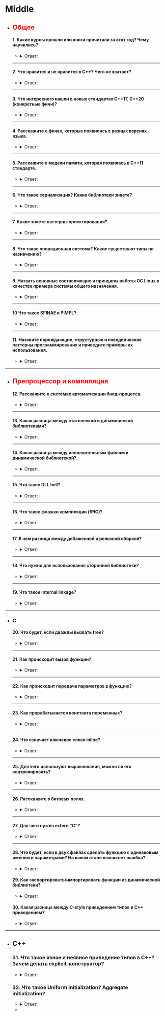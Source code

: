 # Middle

- ## <span style="color:red">Общее</span>

  #### 1. Какие курсы прошли или книги прочитали за этот год? Чему научились?

    - <details><summary>Ответ:</summary>

        - Otus [C++ professional](https://otus.ru/lessons/cpp-specialization/)
        - intel [multithreading](https://www.intel.com/content/www/us/en/support/ru-banner-inside.html)
        - [coding-interview-university](https://github.com/jwasham/coding-interview-university)
        - [Algorithms](https://github.com/Jollu8/Algorithms)
        - [LeetCode](https://leetcode.com/)
    </details>

  ---

  #### 2. Что нравится и не нравится в С++? Чего не хватает?

    - <details><summary>Ответ:</summary>

        - likes
            - Smart pointers
            - Pointers
            - free memory
            - OOP
            - C++
            - Data race
            - STL
            - Algorithms
            - I love my life because of C++

        - Unlike
            - Pointers
            - C++
            - I hate my life because it has to do with C++
    </details>

  ---

  #### 3. Что интересного нашли в новых стандартах С++17, С++20 (конкретные фичи)?

    - <details><summary>Ответ:</summary>

        - C++17
            - Nested Namespaces
            - Variable declaration in if and switch
            - if constexpr statement
            - Structured bindings
            - Fold Expressions
            - Direct list initialization of enums

        - C++20
            - C++ Concepts library
            - 3-way comparisons
            - Map contains
            - Range-based for loop
            - New identifiers ( import, module)
            - Calendar and time zone library
            - std::string functions
            - Array bounded/unbounded
            - std::to_array
            - Likely and unlikely attributes
    </details>

  ---

  #### 4. Расскажите о фичах, которые появились в разных версиях языка.

    - <details><summary>Ответ:</summary>

        - C++ best [futures](https://en.cppreference.com/w/cpp/standard_library)
    </details>

  ---

  #### 5. Расскажите о модели памяти, которая появилась в С++11 стандарте.

    - <details><summary>Ответ:</summary>

        - Модель памяти была разработана для C++11 и принята C11. Лоуренс Кроул проделал большую работу, чтобы интерфейс
          для атомарных операций был как можно ближе.
        - ##### Модель памяти С++ 11
            - Модель памяти, также известная как модель согласованности памяти, представляет собой спецификацию
              допустимого поведения многопоточных программ, выполняющихся с общей памятью. Самой базовой моделью
              является последовательная согласованность (SC), где все инструкции из всех потоков (кажутся) формируют
              общий порядок, который согласуется с порядком программы в каждом потоке.

            - Одной из наиболее важных особенностей C++11 является предоставление модели памяти с поддержкой
              многопоточности, которая позволяет писать многопоточные программы, не полагаясь на расширения для
              конкретной платформы.
            - Sequential consistency
                - SC означает, что все потоки соглашаются с порядком выполнения операций с памятью, и этот порядок
                  согласуется с порядком операций в исходном коде программы.
                - Некоторые языки программирования предлагают SC в многопроцессорной среде. В C++11 вы можете объявить
                  все общие переменные как атомарные типы C++11 с ограничениями порядка использования памяти по
                  умолчанию. В Java вы можете пометить все общие переменные как volatile[ 1 ] [ 2 ].
                - Компилятор вставляет дополнительные инструкции за кулисами, например, ограничения памяти, чтобы
                  обеспечить соблюдение порядка.

                ```c++
                std::atomic<int> x(0), y(0);
                //thread1
                x = 1;
                //thread2
                y = 1;
                //thread3
                if(x==1 && y==0)
                    print ("x first");
                //thread4
                if(y==1 && x==0)
                    print ("y first");
                // Атомарные типы C++11 гарантируют SC, поэтому для вывода обоих сообщений требуется impsbl.
                ```
                - [1. Последовательная согласованность_1](http://bartoszmilewski.com/2008/11/11/who-ordered-sequential-consistency/)
                - [2. Последовательная согласованность_2](http://preshing.com/20120612/an-introduction-to-lock-free-programming/#sequential-consistency)
            - Concurrency needs sync
                - Для повышения производительности современные процессоры часто выполняют инструкции не по порядку,
                  чтобы полностью использовать ресурсы. Поскольку аппаратное обеспечение обеспечивает целостность
                  инструкций, мы никогда не заметим этого при выполнении одного потока. Однако для нескольких потоков
                  это может привести к непредсказуемому поведению.
                - При многопоточном выполнении неконтролируемое планирование приводит к гонке данных, где результаты
                  зависят от времени выполнения кода. При некотором невезении (например, при переключении контекста в
                  несвоевременные моменты выполнения) мы получаем неверный результат.
                - (i) взаимное исключение ( атомарное )
                - Для достижения атомарности мы можем запросить у аппаратного обеспечения несколько полезных инструкций
                  для построения взаимного исключения, которое гарантирует, что если один поток выполняется в
                  критической секции, другие не смогут этого сделать.
                - (ii) ожидание другого ( условная переменная)
                - Во многих случаях поток продолжает свое выполнение только при выполнении некоторого условия. Таким
                  образом, один поток должен ждать, пока другой завершит какое-либо действие, прежде чем
                  продолжить.
                - [1. Потоки OSTEP](http://pages.cs.wisc.edu/~remzi/OSTEP/threads-intro.pdf)
                - [2. Условная переменная OSTEP](http://pages.cs.wisc.edu/~remzi/OSTEP/threads-cv.pdf)
                - [3. Условная переменная Wiki](http://en.cppreference.com/w/cpp/thread/condition_variable)
                - [4. Ограждение памяти](http://stackoverflow.com/questions/286629/what-is-a-memory-fence)
            - Memory ordering is crucial
                - Порядок операций с памятью в системе по умолчанию очень расслаблен, и ЦП имеет большую свободу
                  переупорядочивать операции, и компиляторы также могут располагать инструкции, которые он выдает, в
                  любом порядке, который им нравится, при условии, что это не влияет на очевидную работу программы.
                - В многопоточном сценарии, чтобы избежать условий гонки, следует применять порядок доступа из разных
                  потоков.
                - (i) Ограниченные гарантии ЦП
                  на любом ЦП зависимые обращения к памяти будут выполняться по порядку;
                  перекрывающиеся загрузки и сохранения внутри определенного ЦП будут казаться упорядоченными внутри
                  этого ЦП;
                  перекрывающиеся обращения к памяти могут быть объединены или отброшены.
                  (ii) преобразование кода
                  ЦП и другие устройства в системе могут использовать различные приемы для повышения производительности,
                  включая переупорядочивание, отсрочку и комбинацию операций с памятью; спекулятивные нагрузки;
                  спекулятивное предсказание переходов и различные виды кэширования.
                - оптимизация компилятора
                  что знает компилятор
                  --> все операции с памятью в этом потоке и что именно они делают, включая зависимости данных;
                  --> как быть достаточно консервативным перед лицом псевдонимов psbl
                  что не знает
                  --> какие ячейки памяти являются "изменяемыми общими" переменными и могут изменяться асинхронно из-за
                  операции с памятью
                  в другом потоке
                  --> как быть достаточно консервативным перед лицом совместного использования psbl
                  решение: скажите --> каким-то образом определите операции над "изменяемыми общими" локациями
                  Независимые операции с памятью эффективно выполняются в случайном порядке, но это может быть проблемой
                  для
                  взаимодействия CPU-CPU и для ввода-вывода, и, следовательно, нам нужен порядок.
                - (iii) заказ является контрактом
                  Вы обещаете: правильно синхронизировать вашу программу (без условий гонки)
                  «Система» обещает: обеспечить иллюзию выполнения написанной вами программы
            - Ordering techniques
                - Чтобы гарантировать SC, вы должны подумать, как предотвратить переупорядочивание памяти. Пути могут
                  быть облегченной синхронизацией или ограждением, полным ограждением или семантикой
                  приобретения/освобождения .
                - Хранилище выпуска делает свои предыдущие доступы видимыми для потока, выполняющего загрузку, который
                  видит (сопряжение) с этим хранилищем.
                - Автоматизация получения и выпуска:
                  --> не пишите заборы вручную.
                  --> заставьте компилятор писать барьеры для вас, используя абстракции «критической области»: мьютексы
                  и переменные std::
                  atomic<> .
                - (i) #1: используйте мьютексы
                  используйте блокировки мьютекса для защиты кода, который читает/записывает общие переменные.
                  Плюсы:
                  Минусы: требует осторожности при каждом использовании общих переменных.
                - ```c++
                  //Lock acquire/release:
                  mut_x.lock(); //"acquire" mut_x ==> ld.acq mut_x
                  ... read/write x ...
                  mut_x.unlock(); //"release" mut_x ==> st.rel mut_x
                  ```
                - (ii) #2: std::atomic<>
                  специальные атомарные типы автоматически защищены от переупорядочения.
                  Плюсы: просто пометьте переменную, а не везде, где она используется. Минусы: написать правильный
                  атомарный код сложнее, чем кажется.
                - ```c++
                  std::atomics: read=acquire, write=release
                  while(whose_turn != me){} //read whose_turn ==> ld.acq whose_turn
                  ... read/write x ...
                  whose_turn = someone_else; //write whose_turn ==> st.rel whose_turn
                  ```
                - (iii) #3: заборы и заказанные API
                  Ограждение/барьер памяти — это класс инструкций, обеспечивающих загрузку/сохранение памяти в ожидаемом
                  порядке. В
                  отличие от мьютексов высокого уровня и атомарных объектов, ограничения памяти зависят от аппаратного
                  обеспечения.

                - Свободное от
                    - блокировок программирование Свободная от блокировок программа никогда не может быть полностью
                      остановлена ​​ни одним
                      потоком. Полная «блокировка» может быть любой, например, тупиковой, живой или даже злонамеренной
                      диспетчерской.

                - [1. Последовательная согласованность](http://preshing.com/20120612/an-introduction-to-lock-free-programming/#sequential-consistency)
                - [2. Блокировка свободного программирования](http://stackoverflow.com/questions/14011849/lock-free-multithreaded-programming)
                - [3. Получение и освобождение семантики](http://preshing.com/20120913/acquire-and-release-semantics/)
            - Object layout
                - Все данные в программе C++ состоят из объектов, каждый из которых представляет собой «область
                  хранения».
                  Объекты могут быть простого фундаментального типа, такого как int или float, а также могут быть
                  экземплярами определяемых пользователем классов.
                  Независимо от типа объект хранится в одной или нескольких ячейках памяти. Каждая такая ячейка памяти
                  является либо объектом (или подобъектом) скалярного типа, например, short или my_class*, либо
                  последовательностью смежных.
                - Каждая переменная является объектом, включая те, которые являются членами других объектов.
                  Каждый объект занимает как минимум одну ячейку памяти.
                  Переменные фундаментального типа (например, int или char ) представляют собой точно одну ячейку
                  памяти, независимо от их размера, даже если они являются смежными или являются частью массива.
                  Смежные битовые поля являются частью одной и той же ячейки памяти.
                  Учитывая две глобальные переменные char c и char d :
                - ```c++
                  //Thread 1
                  { lock_guard<mutex> lock(cMutex);
                      c = 1;
                  }
                  //Thread 2
                  { lock_guard<mutex> lock(dMutex);
                      d = 1;
                  }
                  ```
                - В идеальном C++11 нет расы, но в реальной жизни это psbl (например, и смежные битовые поля как один
                  объект):
                - ```c++
                  //system lays out c then d contiguously
                  char tmp[4]; //32-bit scratchpad
                  memcpy(&tmp[0], &c, 4); //read 32b starting at c
                  tmp[1] = 1; //set only bits of d
                  memcpy(&c, &temp[0], 4); //write 32 bits back
                  //thread 2 sliently also write to c without holding cMutex
                  ```
              [1. Битовое поле](http://en.cppreference.com/w/cpp/language/bit_field)
              [2. Ложное совместное использование](https://software.intel.com/en-us/articles/avoiding-and-identifying-false-sharing-among-threads)
                - Спекуляция и размещение реестра
                    - предположение:
                      система (компилятор, ЦП, кеш, ...) предполагает, что условие может быть истинным (например,
                      предсказание ветвления),
                      или имеет основания полагать, что условие часто верно (например, оно было истинным последние 100
                      раз). мы выполнили
                      этот код)
                      Чтобы сэкономить время, мы можем оптимистично начать дальнейшее выполнение, основываясь на этом
                      предположении. Если
                      это правильно, мы сэкономили время. Если это неправильно, мы должны отменить любую спекулятивную
                      работу.
                    - ```c++
                      if(cond)    | {
                           lock x | unique_lock<mutex> hold(mut, defer_lock)
                              ... | if(cond)
                      if(cond)    | hold.lock();
                            use x | ...
                              ... | if(cond)
                      if(cond)    | use x
                         unlock x | ...
                                  | }//as-if "if(cond) hold.unlock()"
                      ```
                    - Приведенный выше общий шаблон безопасен для MM C++11. Но остерегайтесь ошибок компилятора...
                    - ```c++
                      //x is a shared var
                      if(cond)
                      x = 42;
                      //cond is speculated to be true, rewrite code
                      r1 = x; //read what's there
                      x = 42; //oops: optimistic write is NOT conditional
                      if(!cond) //check if we guessed wrong
                      x = r1; //oops: back-out write is NOT sc
                - размещение регистра
                - условные блокировки :
                  --> Проблема: ваш код использует блокировку по условию, но в вашей системе есть ошибка, которая
                  изменяет условную
                  запись на безусловную.
            - C++11 techniques
                - (i) std::lock_guard
                  Класс lock_guard — это оболочка мьютекса, предоставляющая удобный механизм в стиле RAII для владения
                  мьютексом на время действия блока с областью действия.
                  Когда создается объект защиты блокировки, он пытается завладеть предоставленным ему мьютексом. Когда
                  управление покидает область, в которой был создан объект защиты блокировки, блокировка_защиты
                  разрушается, а мьютекс освобождается.
                - ```c++
                  #include <thread>
                  #include <mutex>
                  #include <iostream>
    
                  int g_i = 0;
                  std::mutex g_i_mutex; //protects g_i
    
                  void safe_incremenet(){
                      std::lock_guard<std::mutex> lock(g_i_mutex);
                      ++g_i;
                      std::cout << std::this_thread::get_id() << ":" << g_i << '\n';
     
                      //g_i_mutex is automatically released when lock goes out of scope
                  }
    
                  int main(){
                      std::cout << __func__ << ": " << g_i << '\n';
                      std::thread t1(safe_increment);
                      std::thread t2(safe_increment); 
                      t1.join();
                      t2.join(); 
                      std::cout << __func__ << ": " << g_i << '\n';
                  }
                  ```
                - (ii) Используйте std::atomic для параллелизма
                  Экземпляры шаблона std::atomic предлагают операции, которые гарантированно будут восприниматься
                  другими потоками как атомарные. После создания объекта std::atomic операции над ним ведут себя так,
                  как если бы они находились внутри критической секции, защищенной мьютексом, но операции обычно
                  реализуются с использованием специальных машинных инструкций, которые более эффективны, чем в случае,
                  если бы мьютекс был занят.
                - ```c++
                  std::atomic<int> ai(0); //init ai to 0
                  ai = 10; //atomically set AI to 10
                  std::cout << ai; //atomically read AI's value
                  ++ai; //atomically increment ai to 11
                  --ai; //atomically decrement ai to 10
                  ```
                - Во время выполнения этих операторов другие потоки, читающие ai, могут видеть только значения 0, 10 или
                    11. Никакие
                        другие значения невозможны (предположим, что это единственный поток, изменяющий ai).
                - std::atomic гарантирует только то, что чтение ai является атомарным, но не гарантирует, что весь
                  оператор будет
                  выполняться атомарно.
                - Между моментом чтения значения ai и вызовом оператора << для записи в стандартный вывод другой поток
                  мог изменить
                  значение ai.
                - после создания объекта std::atomic все его функции-члены, в том числе содержащие операции RMW,
                  гарантированно будут
                  восприниматься другими потоками как атомарные.
            - (iii) Непереносимые функции по своей сути
              Для поддержки низкоуровневого программирования C++ определяет некоторые функции, зависящие от машины.
                - Битовые поля
                  Битовое поле содержит определенное количество битов, а структура памяти битового поля зависит от
                  машины.
                - volatile
                  Ключевое слово volatile указывает компилятору, что он не должен выполнять оптимизацию таких объектов.
            - потоки С++
                - (1) Управление потоками
                - (i) базовое управление
                  detach thread
                  отсоединяет поток, представленный объектом, от вызывающего потока, позволяя им выполняться независимо
                  друг от друга.
                  Оба потока продолжают работать без блокировки и синхронизации.
                  Когда любой из них завершает выполнение, его ресурсы освобождаются.

                - Вызов detach() для объекта потока оставляет поток работать в фоновом режиме, и к нему больше нельзя
                  присоединиться.

                - join thread
                  Функция возвращается после завершения выполнения потока.

                - передача владения потоком std::thread t2=std::move(t1)

                - [1 Отделение нити](http://www.cplusplus.com/reference/thread/thread/detach/)
                - [2 Соединение нити](http://www.cplusplus.com/reference/thread/thread/join/)
                - ```c++
                  //compile: -std=c++0x -pthread
                  //the func we want to execute on the new thread
                  void task1(string msg){
                      cout << "task1 says: " << msg;
                  }

                  int main(){
                      //constructs the new thread and runs it
                      //form: thread(Function&& f, Args&&... args);
                      thread t1(task1, "Hello");

                      //makes the main thread wait for the new thread to finish, then continue
                      t1.join();
                  }
                  ```
                - ```c++
                  void pause_thread(int n){
                      std::this_thread::sleep_for (std::chrono::seconds(n));
                      std::cout << "pause of " << n << " seconds ended\n";
                  }

                  int main(){
                      std::cout << "spawning and detaching 3 threads ...\n";
                      std::thread(pause_thread, 1).detach();
                      std::thread(pause_thread, 2).detach();
                      std::thread(pause_thread, 3).detach();

                      std::cout << "Done spawning thread.\n";
                      //give the detached threads time to finish, but no guarantee
                      pause_thread(5);
                      return 0;
                  }
                  ```
    </details>

  ---

  #### 6. Что такое сериализация? Какие библиотеки знаете?

    - <details><summary>Ответ:</summary>

        - [Сериализация](https://habr.com/ru/post/479462/) — процесс перевода структуры данных в последовательность
          байтов. Обратной к операции сериализации
          является операция десериализации — создание структуры данных из битовой последовательности. Сериализация
          используется для передачи объектов по сети и для сохранения их в файлы.

    </details>

  ---

  #### 7. Какие знаете паттерны проектирования?

    - <details><summary>Ответ:</summary>

        - Ссылка на [материал](https://cpphinditutorials.com/dev-cpp/16-basic-patterns-programs-in-cpp/)
        - [GoF](http://www.dre.vanderbilt.edu/~schmidt/qualcomm/GoF-patterns.html)
    </details>

  ---  

  #### 8. Что такое операционная система? Какие существуют типы по назначению?

    - <details><summary>Ответ:</summary>

      OS [wiki](https://en.wikipedia.org/wiki/Operating_system)
    </details>

  --- 

  #### 9. Назвать основные составляющие и принципы работы ОС Linux в качестве примера системы общего назначения.

    - <details><summary>Ответ:</summary>

      5 основных принципов безопасности системы Linux
      До сих пор часто люди не знают, с чего начать, когда дело доходит до информационной безопасности. С помощью 5
      основных принципов мы можем улучшить безопасность системы Linux и задаться вопросом, достаточно ли мы сделали.

        1. Знайте свою систему (системы)
           Первый принцип заключается в том, чтобы знать, что должна делать ваша система. Какова его основная роль,
           какие
           программные пакеты ему нужны и кому нужен доступ?
           Зная роль системы, вы сможете лучше защитить ее от известных и неизвестных угроз.
           ##### Меры безопасности:
            - Политика паролей
            - Надлежащее управление исправлениями программного обеспечения
            - Управление конфигурацией
            - Документация
        2. Наименьшее количество привилегий
           Каждый запущенный процесс или установленный пакет может стать целью. Специалисты по безопасности называют это
           «поверхностью атаки». Что вам нужно, так это свести к минимуму эту поверхность атаки, удалив ненужные
           компоненты,
           ограничив доступ и по умолчанию используя стратегию «запретить, если только». Последнее означает, что доступ
           по
           умолчанию заблокирован, если вы его не разрешите (внесение в белый список).
           ##### Меры безопасности:
            - Использовать минимальную/базовую установку
              Разрешайте доступ только тем, кто действительно в этом нуждается
        3. Выполняйте глубокую защиту,
           защитите систему, применяя несколько уровней безопасности. Этот принцип называется «защита в глубину» и его
           можно
           сравнить с луковицей: чтобы добраться до сердцевины, нужно чистить слой за слоем. Одна сломанная защита может
           помочь
           нам защититься от полной компрометации.
           ##### Меры безопасности:
            - IP-таблицы/Nftables
            - Усиление программных компонентов
        4. Защита — это ключ, обнаружение — необходимость
           Безопасность фокусируется на защите активов. Хотя это основная цель, мы должны учитывать, что однажды наша
           защита
           будет сломана. Поэтому мы хотим узнать это как можно скорее, чтобы мы могли правильно действовать. Здесь
           связаны оба
           принципа 3 и 4. Установите надлежащие методы обнаружения, подобные растяжкам, используемым военными.
           ##### Меры безопасности:
            - Фреймворк аудита Linux
            - Удаленное ведение журнала
            - Создавайте резервные копии и тестируйте их
        5. Знай своего врага
           Вы можете правильно защитить систему только в том случае, если знаете, с какими угрозами вы сталкиваетесь.
           Почему эта
           система должна быть целью и кто будет нацеливаться на нее? Проведите анализ рисков и определите, каким
           потенциальным
           угрозам может подвергнуться ваша система.
           ##### Меры безопасности:
            - Сканирование уязвимостей
            - Тесты на проникновение
            - Анализ риска

        - [materials](https://slidetodoc.com/the-linux-system-design-principles-design-principles-linux/)
    </details>

  ---

  #### 10 Что такое SFINAE и PIMPL?

    - <details><summary>Ответ:</summary>

        - SFINAE
            - SFINAE расшифровывается как Substitution Failure Is Not An Error. _ __Плохо сформированный код,
              возникающий в результате подстановки типов (или значений) для создания экземпляра шаблона функции или
              шаблона класса, не является серьезной ошибкой компиляции, он рассматривается только как ошибка вывода.
            - Неудачи вывода при создании экземпляров шаблонов функций или специализаций шаблонов классов удаляют этого
              кандидата из множества рассматриваемых, как если бы этот неудачный кандидат не существовал с самого
              начала.
            - ```c++
              template <class T>
              auto begin(T& c) -> decltype(c.begin()) { return c.begin(); }
              template <class T, size_t N>
              T* begin(T (&arr)[N]) { return arr; } 
              int vals[10];
              begin(vals); // OK. The first function template substitution fails because
                           // vals.begin() is ill-formed. This is not an error! That function
                           // is just removed from consideration as a viable overload candidate,
                           // leaving us with the array overload.
              ```
            - Только ошибки замены в непосредственном контексте считаются ошибками дедукции, все остальные считаются
              серьезными ошибками.
            - ```c++
              template <class T>
              void add_one(T& val) { val += 1; }
              int i = 4;
              add_one(i); // ok
              std::string msg = "Hello";
              add_one(msg); // error. msg += 1 is ill-formed for std::string, but this
                            // failure is NOT in the immediate context of substituting T
              ```
        - PIMPLS
            - Когда в заголовочный файл вносятся изменения, все исходники, включая его, необходимо перекомпилировать. В
              больших проектах и библиотеках это может вызвать проблемы со временем сборки из-за того, что даже при
              внесении небольшого изменения в реализацию всем приходится ждать некоторое время, пока они не скомпилируют
              свой код. Один из способов решить эту проблему — использовать PImpl Idiom, который скрывает реализацию в
              заголовках и включает файл интерфейса, который компилируется мгновенно.
            - Идиома PImpl (указатель на IMPLementation) — это метод, используемый для отделения реализации от
              интерфейса. Он сводит к минимуму раскрытие заголовков и помогает программистам уменьшить количество
              зависимостей при сборке за счет перемещения закрытых данных-членов в отдельный класс и доступа к ним через
              непрозрачный указатель.
            - <img src="Images/middle/img_10_1.png">
            - Как реализовать:
                1. Создайте отдельный класс (или структуру) для реализации
                2. Поместите все частные члены из заголовка в этот класс.
                3. Определите класс реализации (Impl) в файле заголовка.
                4. В заголовочном файле создайте предварительное объявление (указатель) , указывающее на класс
                   реализации.
                5. Определите деструктор и операторы копирования /присваивания .
            - Причина явного объявления деструктора заключается в том, что при компиляции интеллектуальный указатель (
              std::unique_ptr ) проверяет, существует ли в определении типа видимый деструктор, и выдает ошибку
              компиляции, если он объявлен только вперед.
            - Использование интеллектуального указателя является лучшим подходом, поскольку указатель берет на себя
              управление жизненным циклом PImpl.

        - ##### Пример:
            - Определение класса во включенном заголовочном файле является общедоступным интерфейсом класса.
            - Мы определяем уникальный указатель вместо необработанного, поскольку за время жизни объекта отвечает
              объект интерфейсного типа.
            - Поскольку std::unique_ptr является полным типом, для завершения класса реализации требуется
              объявленный пользователем деструктор и операторы копирования/присваивания.
            - Подход pimpl прозрачен с точки зрения пользователя. Внутренние изменения, внесенные в структуру
              IMPLementation, влияют только на содержащий ее файл (User.cpp) . Это означает, что пользователю не
              нужно перекомпилировать, чтобы применить эти изменения.

            ```c++
                /* |INTERFACE| User.h file */

                #pragma once
                #include <memory> // PImpl
                #include <string>
                using namespace std;

                class User {
                public:
                // Constructor and Destructors
                    ~User();
                    User(string name);
                    // Assignment Operator and Copy Constructor
                    User(const User& other);
                    User& operator=(User rhs);
                    // Getter
                    int getSalary();
                    // Setter
                    void setSalary(int);
                private:
                // Internal implementation class
                class Impl;
                // Pointer to the internal implementation
                unique_ptr<Impl> pimpl;
                };
            ```

            ```c++
                  /* |IMPLEMENTATION| User.cpp file */
                  #include "User.h"
                  #include <iostream>
                  using namespace std;
                  struct User::Impl {
                      Impl(string name) : name(move(name)){};
                      ~Impl();
                      void welcomeMessage()
                      {
                          cout << "Welcome, " << name << endl;
                      }
                      string name;
                      int salary = -1;
                      };
                      // Constructor connected with our Impl structure
                      User::User(string name) : pimpl(new Impl(move(name)))
                      {
                          pimpl->welcomeMessage();
                      }
                      // Default Constructor
                      User::~User() = default;
                      // Assignment operator and Copy constructor
                      User::User(const User& other) : pimpl(new Impl(*other.pimpl))
                      {
                      }
                      User& User::operator=(User rhs)
                      {
                          swap(pimpl, rhs.pimpl);
                          return *this;
                      }
                      // Getter and setter
                      int User::getSalary()
                      {
                          return pimpl->salary;
                      }
                      void User::setSalary(int salary)
                      {
                          pimpl->salary = salary;
                          cout << "Salary set to "
                              << salary << endl;
                      }
           ```

            - Преимущества PIMPl:
              Двоичная совместимость: двоичный интерфейс не зависит от приватных полей. Внесение изменений в
              реализацию
              не нарушит зависимый код.
              Время компиляции: время компиляции сокращается из-за того, что нужно пересобирать только файл
              реализации
              вместо того, чтобы каждый клиент перекомпилировал свой файл.
              Скрытие данных: можно легко скрыть определенные внутренние детали, такие как методы реализации и
              другие
              библиотеки, используемые для реализации общедоступного интерфейса.
              Недостатки PImpl:

            - Управление памятью: возможное увеличение использования памяти из-за большего выделения памяти, чем
              со
              структурой по
              умолчанию, что может иметь решающее значение при разработке встроенного программного обеспечения.
              Усилия по обслуживанию: обслуживание становится более сложным из-за дополнительного класса для
              использования pimpl и
              дополнительной косвенности указателя (Интерфейс можно использовать только через указатель/ссылку)
              .
              Наследование : Скрытая реализация не может быть унаследована, хотя класс PImpl может
    </details>

  ---

  #### 11. Назовите порождающие, структурные и поведенческие паттерны программирования и приведите примеры их использования.

    - <details><summary>Ответ:</summary>

        - ###### ПОРОЖДАЮЩИЕ ПАТТЕРНЫ
            - Согласно Википедии, порождающие шаблоны (creational patterns) — шаблоны проектирования, которые позволяют
              сделать систему независимой от способа создания, композиции и представления объектов.
            - Проще говоря, порождающие паттерны предназначены для создания экземпляра объекта или группы связанных
              объектов. К ним относятся:

            1. Singleton, или Одиночка
            2. Builder, или Строитель
            3. Factory Method, или Фабричный метод
            4. Prototype, или Прототип
            5. Abstract Factory, или Абстрактная фабрика

        - ##### Структурные паттерны
            - Структурные паттерны рассматривают вопросы о компоновке системы на основе классов и объектов. При этом
              могут использоваться следующие механизмы:
                - Наследование, когда базовый класс определяет интерфейс, а подклассы - реализацию. Структуры на основе
                  наследования получаются статичными.
                - Композиция, когда структуры строятся путем объединения объектов некоторых классов. Композиция
                  позволяет получать структуры, которые можно изменять во время выполнения.
                  Кратко рассмотрим особенности структрурных паттернов (шаблонов).

            1. Паттерн Adapter представляет собой программную обертку над уже существующими классами и предназначен для
               преобразования
               их интерфейсов к виду, пригодному для последующего использования в новом программном проекте.

            2. Паттерн Bridge отделяет абстракцию от реализации так, что то и другое можно изменять независимо.

            3. Паттерн Composite группирует схожие объекты в древовидные структуры. Рассматривает единообразно простые и
               сложные
               объекты.

            4. Паттерн Decorator используется для расширения функциональности объектов. Являясь гибкой альтернативой
               порождению
               классов, паттерн Decorator динамически добавляет объекту новые обязанности.

            5. Паттерн Facade предоставляет высокоуровневый унифицированный интерфейс к набору интерфейсов некоторой
               подсистемы, что
               облегчает ее использование.

            6. Паттерн Flyweight использует разделение для эффективной поддержки множества объектов.

            7. Паттерн Proxy замещает другой объект для контроля доступа к нему.

        - ##### ПОВЕДЕНЧЕСКИЕ ПАТТЕРНЫ
            - Согласно Википедии, поведенческие шаблоны (behavioral patterns) — шаблоны проектирования, определяющие
              алгоритмы и способы реализации взаимодействия различных объектов и классов.
            - Проще говоря, поведенческие паттерны связаны с распределением обязанностей между объектами и описывают
              структуру и шаблоны для передачи сообщений / связи между компонентами.
            - К ним относятся:
                - Template Method, или Шаблонный метод;
                - Iterator, или Итератор;
                - Observer, или Наблюдатель;
                - Chain of Responsibility, или Цепочка обязанностей;
                - Command, или Команда;
                - Mediator, или Посредник;
                - Memento, или Хранитель;
                - Visitor, или Посетитель;
                - Strategy, или Стратегия;
                - State, или Состояние.
    </details>

---

- ## <span style="color:red">Препроцессор и компиляция</span>

  #### 12. Расскажите о системах автоматизации билд-процесса.

    - <details><summary>Ответ:</summary>

        - [подробно](https://www.softwaretestinghelp.com/best-build-automation-software-tools/)
    </details>

  ---

  #### 13. Какая разница между статической и динамической библиотеками?

    - <details><summary>Ответ:</summary>

        - Библиотека динамической компоновки позволяет исполняемому модулю включать только ту информацию, которая
          необходима во время выполнения для поиска исполняемого кода для функции DLL. Все необходимые функции
          загружаются во время выполнения в зависимости от требований. Он будет отображаться на адрес DLL. Динамическая
          связанная библиотека также зависит от распространяемого MFC. Потому что он загружается только во время
          выполнения.

        - Статическая библиотека получает все указанные функции из библиотеки статической ссылки и помещает их вместе с
          вашим кодом в исполняемый файл. Таким образом, размер файла будет больше, чем у динамически связанной
          библиотеки. Но статическая связанная библиотека не будет зависеть ни от каких других DLL
     </details>

  ---

  #### 14. Какая разница между исполнительным файлом и динамической библиотекой?

    - <details><summary>Ответ:</summary>

        - Основное различие между EXE и DLL заключается в том, что файлы EXE могут выполняться с помощью операционной
          системы. Им не нужно какое-либо другое приложение для запуска. DLL-файлы, с другой стороны, не являются
          независимыми для запуска. Для их выполнения требуется EXE-файл.

     </details>

  ---

  #### 15. Что такое DLL hell?

    - <details><summary>Ответ:</summary>

        - [Когда приложение](https://en.wikipedia.org/wiki/DLL_Hell) А устанавливает общую библиотеку DLL версии 1.0,
          приходит приложение Б и обновляет общую библиотеку библиотеки до версии 1.1, которая должна быть совместима,
          но поведение немного отличается, затем приложение А перестает работать правильно и переустанавливает версию
          1.0, затем приложение Б останавливается. работает ... теперь представьте себе это с более чем 2 приложениями,
          скажем, дюжиной: `DLL Hell`.
    </details>

  ---

  #### 16. Что такое флажки компиляции (fPIC)?

    - <details><summary>Ответ:</summary>

        - Это `f` префикс `gcc` для параметров, которые «управляют соглашениями об интерфейсе, используемыми при
          генерации кода».
          Расшифровывается как  `PICPosition Independent Code`, это специализация `fpic` для m68K и SPARC.
          Изменить: после
          прочтения [11-й страницы документа, на который ссылается 0x6adb015](https://www.akkadia.org/drepper/dsohowto.pdf)
          Этот параметр имеет смысл только для общих библиотек, и вы сообщаете ОС, что используете глобальную таблицу
          смещения,
        - `GOT`. Это означает, что все ваши ссылки на адреса относятся к GOT, а код может использоваться несколькими
          процессами.
          В противном случае без этой опции загрузчику пришлось бы самому модифицировать все смещения.
          Излишне говорить, что мы почти всегда используем -fpic/PIC.
        - `man gcc`
            - ```
              -fpic
               Сгенерируйте позиционно-независимый код (PIC), пригодный для использования в совместно используемом
               библиотека, если она поддерживается для целевой машины. Такой код обращается ко всем
               постоянные адреса через глобальную таблицу смещений (GOT). Динамика
               загрузчик разрешает записи GOT при запуске программы (динамический
               загрузчик не является частью GCC; это часть операционной системы). Если
               размер GOT для связанного исполняемого файла превышает машинно-зависимый размер
               максимальный размер, вы получите сообщение об ошибке от компоновщика, указывающее
               что -fpic не работает; в этом случае перекомпилируйте с параметром -fPIC.
               (Эти максимальные значения составляют 8 тыс. для SPARC и 32 тыс. для m68k и RS/6000.
               У 386 такого ограничения нет.)

               Позиционно-независимый код требует специальной поддержки, и поэтому
               работает только на определенных машинах. Для 386 GCC поддерживает PIC для
               System V, но не для Sun 386i. Код, сгенерированный для
               IBM RS/6000 всегда не зависит от позиции.

               -fPIC
                Если поддерживается для целевой машины, сгенерируйте позиционно-независимый код,
                подходит для динамического связывания и позволяет избежать каких-либо ограничений на размер
                глобальная таблица смещений. Эта опция имеет значение на m68k
                и Spark.

                Позиционно-независимый код требует специальной поддержки, и поэтому
                работает только на определенных машинах.
                ```
    </details>

  ---

  #### 17. В чем разница между дебаженной и релизной сборкой?

    - <details><summary>Ответ:</summary>

        - Самое главное, что в режиме Debug нет оптимизаций, а в режиме Release оптимизации есть. Это важно, потому что
          компилятор очень продвинутый и может сделать довольно хитрое низкоуровневое улучшение вашего кода. В
          результате некоторые строки вашего кода могут остаться вообще без каких-либо инструкций, а некоторые могут
          быть перепутаны. Пошаговая отладка была бы невозможна. Кроме того, локальные переменные часто оптимизируются
          таинственным образом, поэтому контрольные значения и быстрые контрольные значения часто не работают, поскольку
          переменная «оптимизирована». А также множество других оптимизаций. Попробуйте как-нибудь отладить
          оптимизированный код .NET, и вы увидите.

        - Еще одно ключевое отличие заключается в том, что из-за этого параметры выпуска по умолчанию не беспокоят
          создание обширной информации об отладочных символах. Это файл .PDB, который вы могли заметить, и он позволяет
          отладчику выяснить, какие инструкции сборки соответствуют какой строке кода и т. д.

    </details>

  ---

  #### 18. Что нужно для использования сторонней библиотеки?

    - <details><summary>Ответ:</summary>

        - Чтобы ответить на этот вопрос, необходимо охватить несколько аспектов, ниже вы найдете два раздела:
            - пакет конфигурационного файла
            - Модуль ExternalProject CMake
        - ##### пакет конфигурационного файла
            - Если вы хотите интегрировать библиотеки, которые не входят в рамки вашего проекта, первым делом убедитесь,
              что все библиотеки предоставляют пакет файла конфигурации.

            - Пакет конфигурационных файлов обычно включает такие файлы, как `FooConfig.cmake`
              , `FooConfigVersion.cmakeи` `FooTargets.cmake`.

            - Вообще говоря, если библиотека `Foo` уже использует `CMake` и уже предоставляет пакет файла конфигурации,
              настройка вашего проекта `-DFoo_DIR:PATH=/path/to/build-or-install-dir/` позволит вам
              вызывать `find_package(Foo REQUIRED)` из вашего собственного проекта. Это позволит импортировать
              цели `CMake`, которые вы можете связать со своими собственными библиотеками или исполняемыми файлами.

            - Теперь, если библиотека `Foo` еще не использует `CMake`, есть варианты:
                - Случай 1:
                    - (a) библиотека `Foo` уже использует `CMake`
                    - (b) но НЕ предоставляйте пакет конфигурационного файла
                    - action : Предлагаю улучшить их систему сборки
                - Случай 2:
                    - (1) библиотека `Foo` не использует `CMake`
                    - (2) и сопровождающий `Foo` готовы перейти на `CMake` (или, по крайней мере, иметь `CMakeLists.txt`
                      рядом с их текущей системой сборки)
                    - action : Предлагаю улучшить их систему сборки
                - Случай 3:
                    - (1) библиотека `Foo` не использует `CMake`
                    - (2) и сопровождающий `Foo` не хотят переходить на `CMake`
                    - (3) но сопровождающий хочет сгенерировать пакет конфигурационного файла из своей текущей системы
                      сборки
                    - action : Я предлагаю им помочь. Это, например, то, что было сделано для `Qt5`, теперь он
                      предоставляет пакет конфигурационного файла.
                - Случай 4:
                    - (1) библиотека `Foo` не использует `CMake`
                    - (2) и сопровождающий `Foo` не хотят (или не готовы) переходить на `CMake`.
                    - (3) и текущая система сборки не работает должным образом, или библиотеку сложно собрать с помощью
                      более широкого набора компиляторов, или она не поддерживает кросс-компиляцию
                    - action : создайте проект (в идеале на GitHub) с именем foo-cmake-buildsystem, которое позволит
                      собрать библиотеку либо
                        - настройка проекта с указанием пути к существующему исходному дереву
                        - наличие проекта, загружающего исходный код для вас
                        - это, например, сделано для CPython. python-cmake-buildsystemНа GitHub доступен проект с именем
                - Случай 5:
                    - (1) по какой-либо причине сопровождающий Fooне хочет переходить, или поддержка альтернативной
                      системы сборки невозможна, или библиотека уже доступна в системе
                    - action : Вы можете создать объект FindFoo.cmake, который будет создавать импортированные цели.
                        - такой файл может быть специфичен для вашего проекта или может быть напрямую добавлен в CMake.
                        - это, например, случай FindOpenSSL.cmake, FindGit.cmake, ...
            - Чтобы узнать больше о пакете файла конфигурации,
              см. https://cmake.org/cmake/help/latest/manual/cmake-packages.7.html .

        - Модуль ExternalProject CMake
          Если библиотека Foo:
            - (1) недоступно в системе:
                - или не может быть установлен с помощью менеджера пакетов
                - или работа с сообществом, поддерживающим пакеты (debian, conda-forge, Chocolatey, ...), чтобы иметь
                  такой пакет невозможно
            - (2) или должен быть скомпилирован специально для вашего проекта
        - Затем ExternalProjectмодуль CMake позволит вам загружать, настраивать, создавать... эти проекты из вашего
          собственного проекта.

        - Есть несколько подходов к тому, чтобы это произошло.

        - Вот один из них, который работает хорошо: вы можете настроить двухуровневую систему сборки, которую мы
          называем: SuperBuild.

        - Чтобы поддержать этот SuperBuildподход, ваш CMakeLists.txt может иметь следующую структуру:

        - ```
          project(AwesomeProject)
          option(Awesome_ENABLE_EXTRA "Enable more awesome stuff" OFF)
          option(AwesomeProject_SUPERBUILD "Build ${PROJECT_NAME} and the projects it depends on." ON)
          if(AwesomeProject_SUPERBUILD)
          include("${CMAKE_CURRENT_SOURCE_DIR}/SuperBuild.cmake")
          return()
          endif()
          find_package(Foo REQUIRED)

          add_library(AwesomeLib ....)
          target_link_libraries(AwesomeLib PUBLIC Foo)
          ```
        - Затем в файле `SuperBuild.cmake` у вас будут примерно два вызова:
        - ```
          ExternalProject_Add(Foo
          GIT_REPOSITORY "git://github.com/Foo/Foo"
          GIT_TAG "123456"
          SOURCE_DIR ${CMAKE_BINARY_DIR}/Foo
          BINARY_DIR ${CMAKE_BINARY_DIR}/Foo-build
          CMAKE_CACHE_ARGS
          -DFOO_ENABLE_BAR:BOOL=1
          INSTALL_COMMAND ""
          )
 
          ExternalProject_Add(AwesomeProject
          SOURCE_DIR ${CMAKE_CURRENT_SOURCE_DIR}
          BINARY_DIR ${CMAKE_BINARY_DIR}/AwesomeProject-build
          DOWNLOAD_COMMAND ""
          UPDATE_COMMAND ""
          CMAKE_CACHE_ARGS
          -Foo_DIR:PATH=${CMAKE_BINARY_DIR}/Foo-build
          -DAwesome_ENABLE_EXTRA:BOOL=${Awesome_ENABLE_EXTRA}
          INSTALL_COMMAND ""
          )
          ```

        - Это означает, что обычное дерево сборки теперь находится в подкаталоге `AwesomeProject-build`.

        - Обратите внимание, что `Foo-build` и `AwesomeProject-build` являются двумя независимыми деревьями сборки,
          связующим звеном
          между ними является рассмотренный выше конфиг-файл пакета.

        - Это стало возможным благодаря настройке `AwesomeProject`
          подпроекта `-Foo_DIR:PATH=${CMAKE_BINARY_DIR}/Foo-build` и вызову
          `find_package(Foo REQUIRED)`.

        - Если вы используете такие инструменты, как `VisualStudio`, вы можете открыть файл решения, найденный в любом
          из этих
          подкаталогов.

        - Чтобы узнать больше о внешнем проекте: [here](https://cmake.org/cmake/help/latest/module/ExternalProject.html)

        - ##### вывод
            - Есть еще много деталей, но я надеюсь, что это позволит вам лучше понять, что возможно.
    </details>

  ---

  #### 19. Что такое internal linkage?

    - <details><summary>Ответ:</summary>

        - Часто довольно трудно провести различие между масштабом и связью, а также ролью, которую они играют. Эта
          статья фокусируется на области действия и связи, а также на том, как они используются в языке C.
          Примечание. Все программы на C были скомпилированы на 64-битной версии GCC 4.9.2. Кроме того, в этой статье
          термины «идентификатор» и «имя» используются взаимозаменяемо.

        - ##### Определения
            - Область действия. Область действия идентификатора — это часть программы, в которой идентификатор может
              быть доступен напрямую. В C все идентификаторы имеют лексическую (или статическую) область видимости.
              Связывание: Связывание описывает, как имена могут или не могут ссылаться на один и тот же объект во всей
              программе или в одной единице перевода.
              Вышеупомянутое похоже на Scope, но это не так. Чтобы понять, что означает вышеизложенное, давайте
              углубимся в процесс компиляции.
              Единица перевода: Единица перевода — это файл, содержащий исходный код, файлы заголовков и другие
              зависимости. Все эти источники сгруппированы вместе, чтобы сформировать единую единицу трансляции, которая
              затем может использоваться компилятором для создания одного исполняемого объекта. Важно правильно связать
              источники. Например, компилятор должен знать, что `printf` определение находится в stdioзаголовочном
              файле.
        - В C и C++ программа, состоящая из нескольких файлов с исходным кодом, компилируется по одному . До
          процесса компиляции переменная может быть описана ее областью видимости. Это свойство связи вступает в
          игру только тогда, когда начинается процесс связывания. Таким образом, область видимости — это свойство,
          обрабатываемое компилятором, тогда как компоновка — это свойство, обрабатываемое компоновщиком.

        - Компоновщик связывает ресурсы вместе на этапе связывания процесса компиляции. Компоновщик — это программа,
          которая
          принимает несколько файлов машинного кода в качестве входных данных и создает исполняемый объектный код.
          Он разрешает
          символы (т. е. извлекает определение символов, таких как «+» и т. д.) и упорядочивает объекты в адресном
          пространстве.

        - Связывание — это свойство, описывающее, как компоновщик должен связать переменные. Должна ли быть доступна
          переменная
          для использования в другом файле? Следует ли использовать переменную только в объявленном файле? Оба
          определяются
          связью.
          Таким образом, связывание позволяет вам связывать имена вместе для каждого файла, область действия
          определяет
          видимость этих имен.
          Существует 2 типа связи:

            - Внутренняя связь : идентификатор, реализующий внутреннюю связь, недоступен за пределами единицы перевода,
              в которой он
              объявлен. Любой идентификатор внутри единицы может получить доступ к идентификатору, имеющему внутреннюю
              связь. Он
              реализуется ключевым словом static. Внутренне связанный идентификатор хранится в инициализированном или
              неинициализированном сегменте оперативной памяти. ( примечание: static также имеет значение в отношении
              области
              действия, но здесь это не обсуждается).
              Некоторые примеры:

        - ##### Животные.cpp
            ```c
            // C code to illustrate Internal Linkage
            #include <stdio.h>
            static int animals = 8;
            const int i = 5;
            int call_me(void)
            {
                printf("%d %d", i, animals);
            }
            ```

            - Приведенный выше код реализует статическую привязку к идентификатору `animals`. Учтите `Feed.cpp`, что
              находится в той же
              единице перевода.

        - ##### Feed.cpp
            - ```c
              // C code to illustrate Internal Linkage
              #include <stdio.h>
              int main()
              {
                  call_me();
                  animals = 2;
                  printf("%d", animals);
                  return 0;
              }
              ```
            - При компиляции сначала `Animals.cpp`, а затем `Feed.cpp` мы получаем

            - `Выход: 5 8 2`
            - Теперь учтите, что Feed.cpp находится в другой единице перевода. Он будет скомпилирован и запущен, как
              указано выше,
              только если мы используем #include "Animals.cpp".
              Рассмотрим Wash.cpp, расположенный в 3-й единице трансляции.

            - ##### Wash.cpp
            - ```c
               // C code to illustrate Internal Linkage
               #include <stdio.h>
               #include "animal.cpp" // note that animal is included.
               int main()
               {
                   call_me();
                   printf("\n having fun washing!");
                   animals = 10;
                   printf("%d\n", animals);
                   return 0;
               }
               ```
            - При компиляции получаем:
            - ```
               Вывод : 5 8`
               весело стираю!
               10
               ```
            - Есть 3 единицы перевода (животные, корм, стирка), которые используют `animals` код.
              Это приводит нас к выводу, что каждая единица перевода обращается к своей собственной копии
              файла `animals`.
              Поэтому мы
              имеем `animals= 8` для `Animals.cpp`, `animals= 2` для `Feed.cpp` и `animals= 10` для `Wash.cpp`. Файл.
              Такое поведение
              потребляет
              память и снижает производительность.

            - Еще одно свойство внутренней компоновки заключается в том, что она реализуется только в том случае, если
              переменная
              имеет глобальную область видимости , а все константы по умолчанию связаны внутри.

            - Использование: Как мы знаем, переменная с внутренней связью передается путем копирования. Таким образом,
              если
              заголовочный файл имеет функцию fun1()и исходный код, в который она включена, также имеет ее, fun1()но с
              другим
              определением, то эти две функции не будут конфликтовать друг с другом. Таким образом, мы обычно используем
              внутреннюю
              компоновку, чтобы скрыть локальные вспомогательные функции модуля перевода от глобальной области
              видимости. Например,
              мы можем включить заголовочный файл, содержащий метод чтения ввода от пользователя, в файл, который может
              описывать
              другой метод чтения ввода от пользователя. Обе эти функции независимы друг от друга, когда связаны.

            - Внешняя связь: идентификатор, реализующий внешнюю связь, виден каждой единице перевода . Внешне связанные
              идентификаторы совместно используются единицами перевода и считаются расположенными на самом внешнем
              уровне программы.
              На практике это означает, что вы должны определить идентификатор в месте, которое видно всем, чтобы у него
              было только
              одно видимое определение. Это связь по умолчанию для глобальных переменных и функций. Таким образом, все
              экземпляры
              определенного идентификатора с внешней связью ссылаются на один и тот же идентификатор в программе.
              Ключевое слово
              `extern` реализует внешнюю связь.
              Когда мы используем ключевое слово extern, мы говорим компоновщику искать определение в другом месте.
              Таким образом,
              объявление внешнего идентификатора не занимает места. `Extern` идентификаторы обычно хранятся в
              инициализированном/неинициализированном или текстовом сегменте ОЗУ.

            - Пожалуйста, пройдитеПонимание ключевого слова extern в `C` , прежде чем переходить к следующим
              примерам.
              Можно использоват `extern` переменную в локальной области видимости. В нем должны быть дополнительно
              изложены
              различия
              между увязкой и объемом. Рассмотрим следующий код:
            - ```c
              // C code to illustrate External Linkage
              #include <stdio.h>

              void foo()
              {
              int a;
              extern int b; // line 1
              }

              void bar()
              {
              int c;
              c = b; // error
              }

              int main()
              {
              foo();
              bar();
              }
              ```
            - Ошибка: «b» не был объявлен в этой области

            - Объяснение: переменная bимеет локальную область действия в функции foo, даже если это
              externпеременная. Обратите
              внимание, что компиляция выполняется перед компоновкой; т.е. область действия — это концепция, которую
              можно
              использовать только на этапе компиляции. После того, как программа скомпилирована, нет такого понятия,
              как «область
              действия переменной».

            - При компиляции учитывается объем b. Он имеет локальную область действия в foo(). Когда компилятор видит
              externобъявление, он полагает, что где-то есть определение, bи позволяет компоновщику обработать все
              остальное.

            - Однако тот же компилятор будет проходить через bar()функцию и пытаться найти переменную b. Поскольку bбыл
              объявлен
              extern, компилятор еще не выделил ему память; его еще не существует. Компилятор позволит компоновщику
              найти
              определение bв единице перевода, а затем компоновщик присвоит bзначение, указанное в определении. Только
              тогда bона
              будет существовать и будет назначена память. Однако, поскольку во время компиляции в области действия
              bar()или даже в
              глобальной области нет объявления, компилятор выдает указанную выше ошибку.

            - Учитывая, что работа компилятора состоит в том, чтобы убедиться, что все переменные используются в
              пределах их области
              видимости, он жалуется, когда видит bin bar(), когда bбыл объявлен в foo()области видимости . Компилятор
              остановит
              компиляцию, и программа не будет передана компоновщику.

            - Мы можем исправить программу, объявив bее глобальной переменной, переместив строку 1 перед fooопределением

            - Давайте посмотрим на другой пример

            - ```c
              // C code to illustrate External Linkage
              #include <stdio.h>

              int x = 10;
              int z = 5;
              int main()
              {
                   extern int y; // line 2
                   extern int z;
                   printf("%d %d %d", x, y, z);
              }
              int y = 2;
              ```
            - `Выход: 10 2 5`
            - Мы можем объяснить вывод, наблюдая за поведением внешней связи. Мы определяем 2 переменные xи zв
              глобальной области
              видимости. По умолчанию оба они имеют внешнюю связь. Теперь, когда мы объявляем yas extern, мы сообщаем
              компилятору,
              что существует a yс некоторым определением в той же единице перевода. Обратите внимание, что это
              происходит на этапе
              компиляции, когда компилятор доверяет externключевому слову и компилирует остальную часть программы.
              Следующая строка
              extern int zне влияет на z, так как zпо умолчанию связана с внешней ссылкой, когда мы объявили ее как
              глобальную
              переменную вне программы. Когда мы сталкиваемся со printfстрокой, компилятор видит 3 переменные, все 3
              были объявлены
              ранее, и все 3 используются в своих областях (вprintfфункция). Таким образом, программа успешно
              компилируется, даже
              если компилятор не знает определенияy

            - Следующий этап — связывание. Компоновщик просматривает скомпилированный код xи zсначала находит. Поскольку
              они
              являются глобальными переменными, по умолчанию они связаны извне. Затем компоновщик обновляет значение xи
              zво всей
              единице перевода как 10 и 5. Если есть какие-либо ссылки на xи zв любом другом файле в единице перевода,
              они
              устанавливаются равными 10 и 5.

            - Теперь компоновщик приходит в себя extern int yи пытается найти какое-либо определение yв единице
              перевода. Он
              просматривает каждый файл в единице перевода, чтобы найти определение y. Если он не найдет никакого
              определения, будет
              выдана ошибка компоновщика. В нашей программе мы дали определение снаружи main(), которое уже для нас
              скомпилировано.
              Таким образом, компоновщик находит это определение и обновляет его y.
    </details>

---

- ### C

  #### 20. Что будет, если дважды вызвать free?

    - <details><summary>Ответ:</summary>

        - Double free error возникают, когда free()вызывается более одного раза с одним и тем же адресом памяти в
          качестве аргумента.
          Двойной вызов free()одного и того же значения может привести к утечке памяти. Когда программа вызывается
          free()дважды с одним и тем же аргументом, структуры данных управления памятью программы повреждаются и могут
          позволить злоумышленнику записывать значения в произвольные области памяти. Это повреждение может привести к
          сбою программы или, в некоторых случаях, к изменению потока выполнения. Перезаписывая определенные регистры
          или области памяти, злоумышленник может заставить программу выполнять код по своему выбору, что часто приводит
          к созданию интерактивной оболочки с повышенными разрешениями.
          Когда буфер free()'d', считывается связанный список свободных буферов, чтобы переупорядочить и объединить
          фрагменты свободной памяти (чтобы иметь возможность выделять буферы большего размера в будущем). Эти фрагменты
          располагаются в виде двойного связанного списка, который указывает на предыдущий и следующий фрагменты.
          Отключение неиспользуемого буфера (что происходит при free()его вызове) может позволить злоумышленнику
          записать произвольные значения в память; существенно перезаписывая ценные регистры, вызывая шеллкод из
          собственного буфера.
        - ##### Последствия
            - Контроль доступа: двойное освобождение памяти может привести к условию «записать что и где», что позволит
              злоумышленнику выполнить произвольный код.
    </details>

  ---

  #### 21. Как происходит вызов функции?

    - <details><summary>Ответ:</summary>

        - Функции используются в программировании повсеместно, поэтому реверс-инженер должен хорошо понимать общие
          принципы построения программного кода при вызове функций. В этой заметке мы рассмотрим 3 вида функций:
            1. Функции, которые не возвращают значение (void).
            2. Функции, которые возвращают целое число.
            3. Функции с параметрами.
        - Вызов функций выглядит следующим образом:
      ```c
      newfunc();
      newfuncret();
      funcparams(intvar, stringvar, charvar);
      ```
        - Давайте глянем, каким образом осуществляется вызов функций newfunc() и newfuncret() без параметров, и как это
          выглядит в машинном коде:
      ```asm
      call newfunc
      call newfuncret
      ```

        - Функция `newfunc()` просто осуществляет вывод сообщения «Hello! I’m a new function!»:
      ```c
      void newfunc() { // новая функция, не имеющая параметров
      printf("Hello! I'm a new function"!);
      }
      ```
        - Функция newfunc() в машинном коде:
        - <img src="Images/middle/img_21_1.png">
        - Здесь функция задействует инструкцию `retn`, но только лишь для возврата к предыдущему местоположению (это
          необходимо, чтобы программа смогла продолжить работу после завершения функции).

        - Теперь давайте посмотрим на функцию `newfuncret()`, генерирующую случайное целое число посредством функции С++
          rand() с последующим его возвратом.
      ```c
      int newfuncret() { // новая функция, которая что-то возвращает
          int A = rand();
          return A;
      }
      ```

        - Функция `newfuncret()` в машинном коде:
        - <img src="Images/middle/img_21_2.png">
        - Итак, в первую очередь выделяется место под переменную A. Далее происходит вызов функции rand(), результат
          которой помещается в EAX-регистр. Потом значение EAX помещается в место, которое выделено под переменную A, по
          сути, присваивая результат функции rand() переменной A. В конце концов, переменная A помещается в регистр EAX,
          что необходимо для того, чтобы функция смогла его применять в качестве возвращаемого параметра.

        - В принципе, мы разобрались с тем, каким образом осуществляется вызов функций без параметров, а также с тем,
          что именно происходит при возврате значения из функции. Теперь пришло время поговорить о вызове функции с
          параметрами. Такой вызов выглядит так:

        - ```funcparams(intvar, stringvar, charvar);```

        - Вызов функции с параметрами в машинном коде:
        - `sorry bad img`
        - <img src="Images/middle/">
    </details>

  ---

  #### 22. Как происходит передача параметров в функцию?

    - <details><summary>Ответ:</summary>

        - Обмен информацией между вызываемой и вызывающей функциями осуществляется с помощью механизма передачи
          параметров. Список_переменных, указанный в заголовке функции называется формальными параметрами или просто
          параметрами функции. Список_переменных в операторе вызова функции — это фактические параметры или аргументы.
        - Передача параметров выполняется следующим образом. Вычисляются выражения, стоящие на месте фактических
          параметров. Затем формальным параметрам присваиваются значения фактических. Выполняется проверка типов и при
          необходимости выполняется их преобразование.
        - Передача параметров в функцию может осуществляться по значению и по адресу.
        - При передачи данных по значению функция работает с копиями фактических параметров, и доступна к исходным
          значениям аргументов у нее нет. При передачи по адресу в функцию передается не переменная, а ее адрес, и,
          следовательно, функция имеет доступ к ячейкам памяти, в которых хранятся аргументов. Таким образом, данные,
          переданные по значению, функция изменить не может, в отличие от данных, переданных по адресу.
        - Если требуется запретить изменение параметра внутри функции, используют модификатор const. Заголовок функции в
          общем виде будет выглядеть так:
        - ```тип имя_функции (const тип_переменной* имя_переменной, …)```
        - ##### Пример
        - ```c
          #include "stdafx.h"
          #include <iostream>
          using namespace std;
          int f1(int i) //данные передаются по значению
          {
              return (i++);
          }
          int f2 (int* j) //данные передаются по адресу
          { 
              //при подстановке фактического параметра,
              //для получения его значения, применяется операция разадресации *
              return((*j)++);
          }
          int f3 (const int* k) //изменение параметра не предусмотрено
          {
              return (*k);
          }
          int main ()
          {
              int a;
              cout<<"a=";
              cin>>a;
              f1(a);
              cout<<"a="<<a<<"\n";
              f2(&a); //для передачи фактического параметра
              //используется операция взятия адреса &
              cout<<"a="<<a<<"\n";
              f3(&a);
              cout<<"a="<<a<<"\n";
              system ("pause");
              return 0;
          }
          ```
    </details>

  ---

  #### 23. Как прорабатывается константа переменных?

    - <details><summary>Ответ:</summary>

        - [Повторение](https://thelib.info/informatika/1865133-konstanty-i-konstantnye-peremennye/)
        - В Си существует всего лишь несколько базовых типов:
        - ü char - единичный байт, который может содержать один символ из допустимого символьного набора;
        - ü int - целое, обычно отображающее естественное представление целых в машине;
        - ü float - число с плавающей точкой одинарной точности;
        - ü double - число с плавающей точкой двойной точности
    </details>

  ---

  #### 24. Что означает ключевое слово inline?

    - <details><summary>Ответ:</summary>

        - Встроенная функция — одна из важных особенностей C++. Итак, давайте сначала разберемся, почему используются
          встроенные функции и какова цель встроенных функций?
        - Когда программа выполняет инструкцию вызова функции, ЦП сохраняет адрес памяти инструкции, следующей за
          вызовом функции, копирует аргументы функции в стек и, наконец, передает управление указанной функции. Затем ЦП
          выполняет код функции, сохраняет возвращаемое значение функции в предопределенной ячейке памяти/регистре и
          возвращает управление вызывающей функции. Это может стать накладным, если время выполнения функции меньше, чем
          время переключения с вызывающей функции на вызываемую функцию (вызываемую). Для функций, которые являются
          большими и/или выполняют сложные задачи, накладные расходы на вызов функции обычно незначительны по сравнению
          с количеством времени, которое требуется для выполнения функции. Однако для небольших часто используемых
          функций время, необходимое для вызова функции, часто намного превышает время, необходимое для фактического
          выполнения кода функции. Эти накладные расходы возникают для небольших функций, поскольку время выполнения
          небольшой функции меньше, чем время переключения.
        - C++ предоставляет встроенные функции для уменьшения накладных расходов на вызов функций. Встроенная функция —
          это функция, которая раскрывается в строке при вызове. Когда вызывается встроенная функция, весь код
          встроенной функции вставляется или заменяется в точке вызова встроенной функции. Эта замена выполняется
          компилятором C++ во время компиляции. Встроенная функция может повысить эффективность, если она небольшая.
          Синтаксис для определения встроенной функции:
        - встроенное имя-функции возвращаемого типа (параметры)
        - ```c
          {
          // код функции
          }
          ```  
        - Помните, встраивание — это только запрос к компилятору, а не команда. Компилятор может игнорировать запрос на
          встраивание. Компилятор может не выполнять встраивание в таких случаях, как:
            1) Если функция содержит цикл. (for, while, do-while)
            2) Если функция содержит статические переменные.
            3) Если функция рекурсивная.
            4) Если тип возвращаемого значения функции отличен от void, а оператор return не существует в теле функции.
            5) Если функция содержит оператор switch или goto.

        - Встроенные функции обеспечивают следующие преимущества:
            1) Не возникает накладных расходов на вызов функций.
            2) Это также сохраняет накладные расходы на переменные push/pop в стеке при вызове функции.
            3) Это также экономит накладные расходы на обратный вызов функции.
            4) Когда вы встраиваете функцию, вы можете разрешить компилятору выполнять специфичную для контекста
               оптимизацию тела
               функции. Такая оптимизация невозможна для обычных вызовов функций. Другие оптимизации могут быть получены
               путем
               рассмотрения потоков вызывающего контекста и вызываемого контекста.
            5) Встроенная функция может быть полезна (если она небольшая) для встраиваемых систем, потому что встроенная
               функция
               может дать меньше кода, чем преамбула и возврат вызова функции.

        - Недостатки встроенной функции:
            1) Добавленные переменные из встроенной функции потребляют дополнительные регистры. После встроенной
               функции, если число
               переменных, которые будут использовать регистр, увеличивается, это может создать накладные расходы на
               использование
               ресурсов переменной регистра. Это означает, что при подстановке тела встроенной функции в точке вызова
               функции также
               вставляется общее количество переменных, используемых функцией. Таким образом, количество регистров,
               которые будут
               использоваться для переменных, также будет увеличено. Таким образом, если после встраивания функций
               количество
               переменных резко возрастет, это наверняка вызовет накладные расходы на использование регистров.
            2) Если вы используете слишком много встроенных функций, размер двоичного исполняемого файла будет большим
               из-за
               дублирования одного и того же кода.
            3) Слишком частое встраивание также может снизить частоту попаданий в кэш инструкций, тем самым снизив
               скорость выборки
               инструкций из кэш-памяти в первичную память.
            4) Встроенная функция может увеличить время компиляции, если кто-то изменит код внутри встроенной функции,
               тогда все
               места вызова должны быть перекомпилированы, потому что компилятору потребуется заменить весь код еще раз,
               чтобы
               отразить изменения, в противном случае он продолжит работу со старой функциональностью. .
            5) Встроенные функции могут быть бесполезны для многих встраиваемых систем. Потому что во встраиваемых
               системах размер
               кода важнее скорости.
            6) Встроенные функции могут вызвать перегрузку, поскольку встраивание может увеличить размер двоичного
               исполняемого
               файла. Переполнение памяти приводит к снижению производительности компьютера.

        - Следующая программа демонстрирует использование встроенной функции.
        - ```c
          #include <iostream>
          using namespace std;
          inline int cube(int s)
          {
              return s*s*s;
          }
          int main()
          {
              cout << "The cube of 3 is: " << cube(3) << "\n";
              return 0;
          }
          ```
        - Встроенная функция и классы.
          Также возможно определить встроенную функцию внутри класса. На самом деле все функции, определенные внутри
          класса, неявно встроены. Таким образом, здесь также применяются все ограничения встроенных функций. Если вам
          нужно явно объявить встроенную функцию в классе, просто объявите функцию внутри класса и определите ее вне
          класса, используя ключевое слово inline.
        - Например:
        - ```c
          class S
          {
          public:
              inline int square(int s) // redundant use of inline
              {
                   // this function is automatically inline
                   // function body
              }
          };
          ```
        - Вышеприведенный стиль считается плохим стилем программирования. Лучший стиль программирования — просто
          написать прототип функции внутри класса и указать его как встроенный в определении функции.
          Например:
        - ```c++
          class S
          {
          public:
              int square(int s); // declare the function
          };
    
          inline int S::square(int s) // use inline prefix
          {
    
          }
          ```
        - Следующая программа демонстрирует эту концепцию:
        - ```c++
          #include <iostream>
          using namespace std;
          class operation
          {
              int a,b,add,sub,mul;
              float div;
          public:
              void get();
              void sum();
              void difference();
              void product();
              void division();
          };
          inline void operation :: get()
          {
              cout << "Enter first value:";
              cin >> a;
              cout << "Enter second value:";
              cin >> b;
          }
    
          inline void operation :: sum()
          {
              add = a+b;
              cout << "Addition of two numbers: " << a+b << "\n";
          }
    
          inline void operation :: difference()
          {
              sub = a-b;
              cout << "Difference of two numbers: " << a-b << "\n";
          }
    
          inline void operation :: product()
          {
              mul = a*b;
              cout << "Product of two numbers: " << a*b << "\n";
          }
    
          inline void operation ::division()
          {
              div=a/b;
              cout<<"Division of two numbers: "<<a/b<<"\n" ;
          }
    
          int main()
          {
              cout << "Program using inline function\n";
              operation s;
              s.get();
              s.sum();
              s.difference();
              s.product();
              s.division();
              return 0;
          }
          ```

    </details>

  ---

  #### 25. Для чего используют выравнивания, можно ли его контролировать?

    - <details><summary>Ответ:</summary>

        - [Ссылка](https://youtu.be/PZvoTX4pXV8)
    </details>

  ---

  #### 26. Расскажите о битовых полях.

    - <details><summary>Ответ:</summary>

        - В противоположность другим компьютерным языкам С имеет возможность, называемую битовыми полями, позволяющую
          работать с отдельными битами. Битовые поля полезны по нескольким причинам. Ниже приведены три из них:
            1. Если ограничено место для хранения информации, можно сохранить несколько логических (истина/ложь)
               переменных в одном байте.
            2. Некоторые интерфейсы устройств передают информацию, закодировав биты в один байт.
            3. Некоторым процедурам кодирования необходимо получить доступ к отдельным битам в байте.
        - Хотя все эти функции могут выполняться с помощью битовых операторов, битовые поля могут внести большую ясность
          в программу.
        - Метод использования битовых полей для доступа к битам основан на структурах. Битовое поле, на самом деле, -
          это просто особый тип структуры, определяющей, какую длину имеет каждый член. Стандартный вид объявления
          битовых полей следующий:

        - ```
          struct имя структуры {
          тип имя1: длина;
          тип имя2: длина;
          тип имяN: длина;
          };
          ```
        - Битовые поля должны объявляться как int, unsigned или signed. Битовые поля длиной 1 должны объявляться как
          unsigned, поскольку 1 бит не может иметь знака. Битовые поля могут иметь длину от 1 до16 бит для 16-битных
          сред и от 1 до 32 бит для 32-битных сред. В Borland С++ самый левый бит является знаковым.
        - ##### Рассмотрим приведенное ниже определение структуры:
        - ```c
          struct device {
              unsigned active : 1;
              unsigned ready : 1;
              unsigned xmt_error : 1;
          } dev_code;
          ```
        - Данная структура определяет три переменные по одному биту каждая. Структурная переменная dev_code может,
          например, использоваться для декодирования информации из порта ленточного накопителя. Для такого
          гипотетического ленточного накопителя следующий фрагмент кода записывает байт информации на ленту и проверяет
          на ошибки, используя dev_code:
        - ```c
          void wr_tape(char с)
          {
            while(!dev_code.ready) rd(&dev_code); /* ждать */
            wr_to__tape (с); /* запись байта */
            while(dev_code.active) rd(&dev_code); /* ожидание окончания записи информации */
            if(dev_code.xmt error) printf("Write Error");
          }
          ```
        - Здесь `rd()` возвращает статус ленточного накопителя `wr_to_tape()`, записывает данные. Рисунок показывает,
          как выглядит переменная `dev_code` в памяти.
        - Рисунок: Размещение битового поля `dev_code` в памяти
        - <img src="Images/middle/img_26_1.png">
        - Как можно видеть из предыдущего примера, к каждому полю происходит обращение с помощью оператора "точка". Тем
          не менее если обращение к структуре происходит с помощью указателя, то следует использовать оператор ->.
        - Нет необходимости обзывать каждое битовое поле. К полю, имеющему название, легче получить доступ. Например,
          если ленточный накопитель возвращает информацию, о наступлении конца ленты в пятом бите, следует изменить
          структуру device следующим образом:
        - ```c
          struct device {
              unsigned active : 1;
              unsigned ready : 1;
              unsigned xmt_error : 1;
              unsigned : 2;
              unsigned EOT : 1;
          } dev_code;
          ```
        - Битовые поля имеют некоторые ограничения. Нельзя получить адрес переменной битового поля. Переменные битового
          поля не могут помещаться в массив. Переходя с компьютера на компьютер нельзя быть уверенным в порядке
          изменения битов (слева направо или справа налево). Любой код, использующий битовые поля, зависит от
          компьютера.
        - Наконец, можно смешивать различные структурные переменные в битовых полях. Например:
        - ```c
          struct emp {
              struct addr address;
              float pay;
              unsigned lay_off:1;
              unsigned hourly:1;
              unsigned deductions:3;
          };
          ``` 
        - определяет запись служащего, использующую только один байт для хранения трех частей информации - статуса
          служащего, получил ли он зарплату и ра/змер удержаний. Без использования битовых полей данная информация
          заняла
          бы три байта.
    </details>

  ---

  #### 27. Для чего нужен extern "C"?

    - <details><summary>Ответ:</summary>

        - Я уверен, что этот пост будет столь же интересен и информативен для C-девственников (т.е. начинающих), как и
          для тех, кто хорошо разбирается в C. Итак, позвольте мне начать с того, что ключевое слово extern применяется
          к C-переменным (объектам данных). ) и C-функции. По сути, ключевое слово extern расширяет видимость переменных
          C и функций C. Вероятно, поэтому он был назван extern.
          Хотя большинство людей, вероятно, понимают разницу между «объявлением» и «определением» переменной или
          функции, для полноты картины я хотел бы их пояснить.
            - Объявление переменной или функции просто объявляет, что переменная или функция существует где-то в
              программе, но память для них не выделена. Объявление переменной или функции играет важную роль — оно
              сообщает программе, какой будет ее тип. В случае объявлений функций он также сообщает программе аргументы,
              их типы данных, порядок этих аргументов и возвращаемый тип функции. Так что это все о декларации.
            - Переходя к определению , когда мы определяем переменную или функцию, в дополнение ко всему, что делает
              объявление, оно также выделяет память для этой переменной или функции. Следовательно, мы можем думать об
              определении как о надмножестве объявления (или о объявлении как о подмножестве определения).
            - `Extern` — это сокращенное название внешнего.
            - используется, когда определенным файлам необходимо получить доступ к переменной из другого файла.
        - ```c
          #include <stdio.h>
          extern int a;     // int var;  ->  declaration and definition
          // extern int var;  -> declaration
    
          int main()
          {
            printf("%d", a);
    
            return 0;
          }
          ```
        - Когда мы пишем extern some_data_type some_variable_name; память не выделяется. Анонсируется только
          свойство переменной.
        - В файле разрешено несколько объявлений внешней переменной. Это не относится к автоматическим
          переменным.
        - Внешняя переменная говорит компилятору: «выйдите за пределы моей области видимости, и вы найдете
          определение переменной, которую я объявил».
        - Компилятор считает, что все, что говорит эта внешняя переменная, верно и не вызывает ошибок.
          Компоновщик выдает ошибку, когда обнаруживает, что такой переменной не существует.
        - Когда внешняя переменная инициализируется, для нее выделяется память, и она будет считаться
          определенной.
        - Переменная или функция могут быть объявлены любое количество раз, но определены только один раз. (
          Помните основной принцип, что у вас не может быть двух местоположений одной и той же переменной или
          функции).
        - Теперь вернемся к ключевому слову extern. Во-первых, давайте рассмотрим использование extern в функциях.
          Оказывается, когда функция объявлена ​​или определена, ключевое слово extern предполагается неявно. Когда
          мы пишем.
        - ```int foo(int arg1, char arg2);```
        - Компилятор обрабатывает это как:
        - ```extern int foo(int arg1, char arg2);```
        - Поскольку ключевое слово extern расширяет видимость функции на всю программу, функцию можно
          использовать (вызывать) в любом месте в любом из файлов всей программы при условии, что эти файлы
          содержат объявление функции. (С объявлением функции компилятор знает, что определение функции
          существует где-то еще, и компилирует файл). Итак, это все о extern и функциях.
        - Теперь давайте рассмотрим использование extern с переменными. Начнем с того, как бы вы объявили
          переменную, не определяя ее? Вы бы сделали что-то вроде этого:
        - ```внешний интервал переменная;```
        - Здесь была объявлена переменная целочисленного типа с именем var (она еще не определена, поэтому пока
          нет выделения памяти для var). И мы можем делать это объявление столько раз, сколько захотим. Все идет
          нормально. 🙂
        - Теперь, как бы вы определили var? Вы бы сделали это:
        - ```интервал переменная = 10;```
        - В этой строке объявлена и определена переменная целочисленного типа с именем var (помните, что
          определение является надмножеством объявления ). Поскольку это определение, также выделяется память
          для var. А вот и сюрприз. Когда мы объявляли/определяли функцию, мы видели, что ключевое слово extern
          присутствует неявно. Но это не относится к переменным. Если бы это было так, память никогда не была бы
          выделена для них. Поэтому нам нужно явно включать ключевое слово extern, когда мы хотим объявить
          переменные без их определения. Кроме того, поскольку ключевое слово extern расширяет видимость всей
          программы, используя ключевое слово extern с переменной, мы можем использовать эту переменную в любом
          месте программы, при условии, что мы включили ее объявление, переменная где-то определена.
        - Теперь давайте попробуем понять extern на примерах.
        - ```c
          int var;
          int main(void)
          {
          var = 10;
          return 0;
          }
          ```
        - Эта программа успешно компилируется. var определяется (и объявляется неявно) глобально.
        - Пример 2:
        - ```c
          extern int var;
          int main(void)
          {
          return 0;
          }
          ```
        - Эта программа успешно компилируется. Здесь объявляется только var. Обратите внимание, что var никогда
          не используется, поэтому проблем не возникает.
        - Пример 3:
        - ```c
          extern int var;
          int main(void)
          {
          var = 10;
          return 0;
          }
          ```
        - Эта программа выдает ошибку при компиляции (на этапе компоновки, подробнее здесь ), потому что
          переменная var объявлена, но нигде не определена. По сути, var не выделяется никакой памяти. И
          программа пытается изменить значение на 10 переменной, которой вообще не существует.
        - Пример 4:
        - ```c
          #include "somefile.h"
          extern int var;
          int main(void)
          {
          var = 10;
          return 0;
          }
          ```
        - Если предположить, что файл somefile.h содержит определение var, эта программа будет успешно
          скомпилирована.
        - Пример 5:
        - ```c
          extern int var = 0;
          int main(void)
          {
          var = 10;
          return 0;
          }
          ```
        - Как вы думаете, эта программа будет работать? А вот и еще один сюрприз от стандартов C. Они говорят,
          что... если переменная только объявлена, и с этим объявлением также предоставляется инициализатор,
          тогда будет выделена память для этой переменной - другими словами, эта переменная будет считаться
          определенной. Следовательно, согласно стандарту C, эта программа будет успешно компилироваться и
          работать.
          Итак, это был предварительный взгляд на ключевое слово extern в C.
          Короче говоря, мы можем сказать:

        - Объявление может быть сделано любое количество раз, но определение только один раз.
          ключевое слово extern используется для расширения видимости переменных/функций.
          Поскольку по умолчанию функции видны во всей программе, использование extern в объявлениях или
          определениях функций не требуется. Его использование является неявным.
          Когда extern используется с переменной, она только объявляется, а не определяется.
          В виде исключения, когда переменная extern объявляется с инициализацией, она также принимается за
          определение переменной.
    </details>

  ---

  #### 28. Что будет, если в двух файлах сделать функцию с одинаковым именем и параметрами? На каком этапе возникнет ошибка?

    - <details><summary>Ответ:</summary>

        - Создал два файла в одном каталоге. Назвал их `some1.h`, `some2.h`
        - <img src="Images/middle/img_28_1.png">
        - <img src="Images/middle/img_28_2.png">
        - Result:
        - <img src="Images/middle/img_28_3.png">

    </details>

  #### 29. Как экспортировать/импортировать функции из динамической библиотеки?

    - <details><summary>Ответ:</summary>

        - [Динамические библиотеки в C++](https://open-std.org/jtc1/sc22/wg21/docs/papers/2002/n1418.html#Note%204)
    </details>

  #### 30. Какая разница между С-style приведением типов и C++ приведением?

    - <details><summary>Ответ:</summary>

        - Нет никакой разницы в конечном эффекте.
        - Приведение заключается в использовании явного общего встроенного обозначения приведения для преобразования.
        - Хотя в некоторых случаях мы говорим «up-cast», когда имеем в виду неявное преобразование из `Derived*`
          в `Base*` (или из `Derived&` в `Base&`).
        - А в некоторых случаях определяется новое обозначение приведения.
        - Вышеприведенное определение терминологии является просто рабочим определением, то есть это не определение, из
          которого вы можете сделать вывод, что что-то является приведением. Приведения — это только те, которые
          определены как приведения. :-) Например, `bool(x)` это приведение, а !!x, которое делает то же самое, а также
          является явным обозначением, не является приведением.
        - В C++ вы можете и предпочтительно должны использовать именованные приведения типов `static_cast, и const_cast`
          , с возможным исключением для явного приведения арифметических встроенных типов. Одна из причин заключается в
          том, что приведение в стиле `C` или в нотации, специфичной для `C++`, может выполнять разные действия в
          зависимости от контекста, и, в частности, при небольшом изменении кода значение приведения в стиле C может
          измениться. Другая причина заключается в том, что поиск приведения в стиле C
          затруднен. `dynamic_castreinterpret_cast(Other*)pOtherPtr(p)`
        - Тем не менее хорошего всего избегать бросков, насколько это возможно.

    </details>

---

- ## C++

  ### 31. Что такое явное и неявное приведение типов в С++? Зачем делать explicit-конструктор?

    - <details><summary>Ответ:</summary>

        - При явном приведении перед выражением следует указать в круглых скобках имя типа, к которому необходимо
          преобразовать исходное значение.
          При неявном приведении преобразование происходит автоматически, по правилам, заложенным в языке Си.
          Пример явного приведения типа
        - ```c
          int x = 5;
          double y = 15.3;
          x = (int) y;
          y = (double) x;
          ```
        - Пример неявного приведения типа
        - ```c
          int x = 5;
          double y = 15.3;
          y = x; //здесь происходит неявное приведение типа к double
          x = y; //здесь происходит неявное приведение типа к int
          ```
        - Неявное приведение типа при арифметических операция
        - <img src="Images/middle/img_31_1.png">
        - [explicit](https://www.geeksforgeeks.org/use-of-explicit-keyword-in-cpp/)
    </details>

  ### 32. Что такое Uniform initialization? Aggregate initialization?

    - <details><summary>Ответ:</summary>
  
     - 
     </details>
